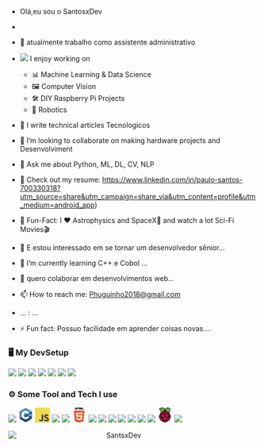 -  Olá,eu sou o SantosxDev 
-
- 🔭 atualmente trabalho como assistente administrativo 
- <img src="https://media.giphy.com/media/WUlplcMpOCEmTGBtBW/giphy.gif" width="30">  I enjoy working on
  - 📊 Machine Learning & Data Science
  - 🖼 Computer Vision
  - 🛠 DIY Raspberry Pi Projects
  - 🤖 Robotics
- 📝 I write technical  articles Tecnologicos
- 👯 I’m looking to collaborate on making hardware projects and Desenvolviment
- 💬 Ask me about Python, ML, DL, CV, NLP
- 📙 Check out my resume: https://www.linkedin.com/in/paulo-santos-700330318?utm_source=share&utm_campaign=share_via&utm_content=profile&utm_medium=android_app)
- 🎉 Fun-Fact: I ❤️ Astrophysics and SpaceX🚀 and watch a lot Sci-Fi Movies🎬

- 👀 E estou interessado em se tornar um desenvolvedor sênior...
- 🌱 I’m currently learning C++ e Cobol ...
- 💞️ quero colaborar em desenvolvimentos web...
- 📫 How to reach me: Phuguinho2018@gmail.com 
- ...
  : ...
- ⚡ Fun fact: Possuo facilidade em aprender coisas novas....

### 🖥️ My DevSetup
<img src="https://img.shields.io/badge/Legion-555555.svg?&style=flat-square&logo=Lenovo&logoColor=E2231A"> <img src="https://img.shields.io/badge/Windows-555555.svg?&style=flat-square&logo=windows&logoColor=0078D6"> <img src="https://img.shields.io/badge/Chrome-555555.svg?&style=flat-square&logo=google-chrome&logoColor=FABC0C"> <img src="https://img.shields.io/badge/VS Code-555555?style=flat-square&logo=visual-studio-code&logoColor=007ACC"> <img src="https://img.shields.io/badge/Terminal-555555.svg?&style=flat-square&logo=powershell&logoColor=white"> <img src="https://img.shields.io/badge/Jupyter-555555.svg?&style=flat-square&logo=jupyter&logoColor=F37626"> <img src="https://img.shields.io/badge/Spotify-555555.svg?&style=flat-square&logo=spotify&logoColor=1ED760"> 

### ⚙️ Some Tool and Tech I use
<code><img height="30" src="https://avatars0.githubusercontent.com/u/1525981?s=200&v=4"></code>
<code><img height="30" src="https://raw.githubusercontent.com/github/explore/80688e429a7d4ef2fca1e82350fe8e3517d3494d/topics/cpp/cpp.png"></code>
<code><img height="30" src="https://raw.githubusercontent.com/github/explore/80688e429a7d4ef2fca1e82350fe8e3517d3494d/topics/javascript/javascript.png"></code>
<code><img height="30" src="https://avatars3.githubusercontent.com/u/9950313?s=200&v=4"></code>
  <code><img height="30" src="https://avatars1.githubusercontent.com/u/45120?s=200&v=4"></code>
<code><img height="30" src="https://raw.githubusercontent.com/github/explore/80688e429a7d4ef2fca1e82350fe8e3517d3494d/topics/html/html.png"></code>
<code><img height="30" src="https://avatars1.githubusercontent.com/u/1517864?s=200&v=4"></code>
<code><img height="30" src="https://avatars1.githubusercontent.com/u/2918581?s=200&v=4"></code>
<code><img height="30" src="https://avatars3.githubusercontent.com/u/18133?s=200&v=4"></code>
<code><img height="30" src="https://avatars1.githubusercontent.com/u/5009934?s=200&v=4"></code>
<code><img height="30" src="https://avatars0.githubusercontent.com/u/365630?s=88&v=4"></code>
<code><img height="30" src="https://avatars.githubusercontent.com/u/15658638"></code>
<code><img height="30" src="https://avatars.githubusercontent.com/u/34455048"></code>
<code><img height="30" src="https://raw.githubusercontent.com/github/explore/80688e429a7d4ef2fca1e82350fe8e3517d3494d/topics/raspberry-pi/raspberry-pi.png"></code>
<code><img height="30" src="https://avatars2.githubusercontent.com/u/1728152?s=200&v=4"></code>  
<p align="center">
<img width="450" align="left" src="https://github-readme-stats-SantsxDev.vercel.app/api?username=SantsxDev&show_icons=true&line_height=21&theme=react" alt="SantsxDev"s Github Stats" />
<!-- <img width="340" height="155" align="center" 
     src="https://github-readme-stats-SantsxDev.vercel.app/api/top-langs/?username=SantsxDev&langs_count=6&hide=handlebars,jupyter notebook,css&theme=react&line_height=27&layout=compact" /> -->
</p>


<!-- ![Profile Views](https://github.com/ghpvc/?username=SantsxDev) -->


<!-- <details>
<summary> 💥 Working on </summary>
<br>
<p align="center">
<a href="https://github.com/SantsxDev/Machine-Learning">
<img src="https://github-readme-stats-SantsxDev.vercel.app/api/pin/?username=SantsxDev&repo=Machine-Learning&show_owner=true&theme=react" />
</a>&ensp;
<a href="https://github.com/SantsxDev/Deep-Learning">
<img src="https://github-readme-stats-SantsxDev.vercel.app/api/pin/?username=SantsxDev&repo=Deep-Learning&show_owner=true&theme=react" />
</a>
</p>
</details> -->



<!--
**SantsxDev/SantsxDev** is a ✨ _special_ ✨ repository because its `README.md` (this file) appears on your GitHub profile.

pic on right
<img height="270" src="sss.svg" align=right>

 
views
![Profile Views](https://github.com/ghpvc/?username=SantsxDev)
[![HitCount](http://hits.dwyl.com/SantsxDev/.svg)](http://hits.dwyl.com/SantsxDev)


social modded badge
<a href="https://www.linkedin.com/in/Paulohugo-3b8933b1"><img src="https://img.shields.io/badge/linkedin-%230077B5.svg?&style=for-the-badge&logo=linkedin&logoColor=white" height=25></a>


language badges:
![Python](https://img.shields.io/badge/Python-FECE00?style=flat&logo=Python&logoColor=3776AB)
![C](https://img.shields.io/badge/C-00599C?style=flat&logo=c)
![C++](https://img.shields.io/badge/C++-00599C?style=flat&logo=c%2b%2b)

![HTML5](https://img.shields.io/badge/HTML5-E34F26?style=flat&logo=html5&logoColor=white)
![CSS3](https://img.shields.io/badge/CSS3-1572B6?style=flat&logo=css3)
![Bootstrap](https://img.shields.io/badge/Bootstrap-563D7C?style=flat&logo=bootstrap)
![JavaScript](https://img.shields.io/badge/JavaScript-555555?style=flat&logo=javascript)
![Nodejs](https://img.shields.io/badge/Nodejs-555555?style=flat&logo=Node.js)
![MongoDB](https://img.shields.io/badge/MongoDB-555555?style=flat&logo=mongodb)

![Git](https://img.shields.io/badge/Git-555555?style=flat-square&logo=git)
![GitHub](https://img.shields.io/badge/GitHub-181717?style=flat-square&logo=github

<!-->





